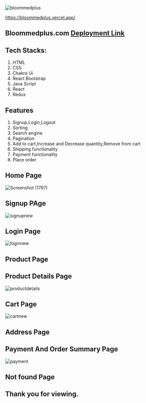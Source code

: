 ![bloommedplus](https://user-images.githubusercontent.com/112859151/214072007-1f3bd710-97ef-4b08-8f57-45187a05ed11.png)

https://bloommedplus.vercel.app/

## Bloommedplus.com <a href="https://bloommedplus.vercel.app/">Deployment Link</a>
## Tech Stacks:
   1. HTML
   2. CSS
   3. Chakra Ui
   4. React Bootstrap
   5. Java Script
   6. React 
   7. Redux
## Features
   1. Signup,Login,Logout
   2. Sorting
   3. Search engine
   4. Pagination
   5. Add to cart,Increase and Decrease quantity,Remove from cart
   6. Shipping functionality
   7. Payment  functionality
   8. Place order
   
## Home Page
![Screenshot (1767)](https://user-images.githubusercontent.com/112859151/214073853-4bfa92ee-94b4-4588-895a-d232de0c9874.png)
## Signup PAge
![signupnew](https://user-images.githubusercontent.com/107982334/214096271-b71ba8a5-0fe8-40d5-9779-934e6905c0e9.jpg)
## Login Page
![loginnew](https://user-images.githubusercontent.com/107982334/214096401-d77e6324-b03f-4b5b-99d3-30d13d75e2c8.jpg)
## Product Page
## Product Details Page
![productdetails](https://user-images.githubusercontent.com/107982334/214095385-c92b3397-2e55-4e08-b09c-156020c471aa.jpg)
## Cart Page
![cartnew](https://user-images.githubusercontent.com/107982334/214095566-775c9d88-bd19-4807-b29a-99baa0035ed3.jpg)
## Address Page
## Payment And Order Summary Page
![payment](https://user-images.githubusercontent.com/107982334/214095785-8680876a-0ee5-497d-b224-b5a6d1a89247.jpg)
## Not found Page
## Thank you for viewing.


  
